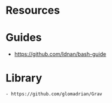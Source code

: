 # Resources

# Guides

 - https://github.com/Idnan/bash-guide

# Library

	- https://github.com/glomadrian/Grav